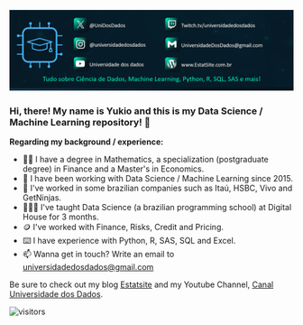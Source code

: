 ![Banner Principal](https://github.com/yukioandre/yukioandre/blob/main/banner.png) 

### Hi, there! My name is Yukio and this is my Data Science / Machine Learning repository! 👋

<b>Regarding my background / experience:</b>
- 🙋‍♂️ I have a degree in Mathematics, a specialization (postgraduate degree) in Finance and a Master's in Economics.
- 🎲 I have been working with Data Science / Machine Learning since 2015.
- 👔 I've worked in some brazilian companies such as Itaú, HSBC, Vivo and GetNinjas. 
- 👨🏻‍🏫 I've taught Data Science (a brazilian programming school) at Digital House for 3 months.
- 🪙 I've worked with Finance, Risks, Credit and Pricing.
- ⌨️ I have experience with Python, R, SAS, SQL and Excel.
- 📫 Wanna get in touch? Write an email to universidadedosdados@gmail.com

Be sure to check out my blog [Estatsite](www.estatsite.com.br) and my Youtube Channel, [Canal Universidade dos Dados](https://www.youtube.com/channel/UCZDVnGEyggjuo2kgpmXdzGA).


![visitors](https://visitor-badge.glitch.me/badge?page_id=page.id)
